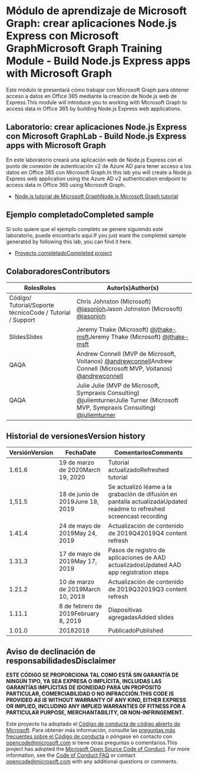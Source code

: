 # <a name="microsoft-graph-training-module---build-nodejs-express-apps-with-microsoft-graph"></a><span data-ttu-id="42bdb-101">Módulo de aprendizaje de Microsoft Graph: crear aplicaciones Node.js Express con Microsoft Graph</span><span class="sxs-lookup"><span data-stu-id="42bdb-101">Microsoft Graph Training Module - Build Node.js Express apps with Microsoft Graph</span></span>

<span data-ttu-id="42bdb-102">Este módulo le presentará cómo trabajar con Microsoft Graph para obtener acceso a datos en Office 365 mediante la creación de Node.js web de Express.</span><span class="sxs-lookup"><span data-stu-id="42bdb-102">This module will introduce you to working with Microsoft Graph to access data in Office 365 by building Node.js Express web applications.</span></span>

## <a name="lab---build-nodejs-express-apps-with-microsoft-graph"></a><span data-ttu-id="42bdb-103">Laboratorio: crear aplicaciones Node.js Express con Microsoft Graph</span><span class="sxs-lookup"><span data-stu-id="42bdb-103">Lab - Build Node.js Express apps with Microsoft Graph</span></span>

<span data-ttu-id="42bdb-104">En este laboratorio creará una aplicación web de Node.js Express con el punto de conexión de autenticación v2 de Azure AD para tener acceso a los datos en Office 365 con Microsoft Graph.</span><span class="sxs-lookup"><span data-stu-id="42bdb-104">In this lab you will create a Node.js Express web application using the Azure AD v2 authentication endpoint to access data in Office 365 using Microsoft Graph.</span></span>

- [<span data-ttu-id="42bdb-105">Node.js tutorial de Microsoft Graph</span><span class="sxs-lookup"><span data-stu-id="42bdb-105">Node.js Microsoft Graph tutorial</span></span>](https://docs.microsoft.com/graph/training/node-tutorial)

## <a name="completed-sample"></a><span data-ttu-id="42bdb-106">Ejemplo completado</span><span class="sxs-lookup"><span data-stu-id="42bdb-106">Completed sample</span></span>

<span data-ttu-id="42bdb-107">Si solo quiere que el ejemplo completo se genere siguiendo este laboratorio, puede encontrarlo aquí.</span><span class="sxs-lookup"><span data-stu-id="42bdb-107">If you just want the completed sample generated by following this lab, you can find it here.</span></span>

- [<span data-ttu-id="42bdb-108">Proyecto completado</span><span class="sxs-lookup"><span data-stu-id="42bdb-108">Completed project</span></span>](demo)

## <a name="contributors"></a><span data-ttu-id="42bdb-109">Colaboradores</span><span class="sxs-lookup"><span data-stu-id="42bdb-109">Contributors</span></span>

|           <span data-ttu-id="42bdb-110">Roles</span><span class="sxs-lookup"><span data-stu-id="42bdb-110">Roles</span></span>            |                                           <span data-ttu-id="42bdb-111">Autor(s)</span><span class="sxs-lookup"><span data-stu-id="42bdb-111">Author(s)</span></span>                                           |
| -------------------------- | --------------------------------------------------------------------------------------------- |
| <span data-ttu-id="42bdb-112">Código/ Tutorial/Soporte técnico</span><span class="sxs-lookup"><span data-stu-id="42bdb-112">Code / Tutorial  / Support</span></span> | <span data-ttu-id="42bdb-113">Chris Johnston (Microsoft) [@jasonjoh](//github.com/jasonjoh)</span><span class="sxs-lookup"><span data-stu-id="42bdb-113">Jason Johnston (Microsoft) [@jasonjoh](//github.com/jasonjoh)</span></span>                                 |
| <span data-ttu-id="42bdb-114">Slides</span><span class="sxs-lookup"><span data-stu-id="42bdb-114">Slides</span></span>                     | <span data-ttu-id="42bdb-115">Jeremy Thake (Microsoft) [@jthake-msft](//github.com/jthake-msft)</span><span class="sxs-lookup"><span data-stu-id="42bdb-115">Jeremy Thake (Microsoft) [@jthake-msft](//github.com/jthake-msft)</span></span>                             |
| <span data-ttu-id="42bdb-116">QA</span><span class="sxs-lookup"><span data-stu-id="42bdb-116">QA</span></span>                         | <span data-ttu-id="42bdb-117">Andrew Connell (MVP de Microsoft, Voitanos) [@andrewconnell](//github.com/andrewconnell)</span><span class="sxs-lookup"><span data-stu-id="42bdb-117">Andrew Connell (Microsoft MVP, Voitanos) [@andrewconnell](//github.com/andrewconnell)</span></span>         |
| <span data-ttu-id="42bdb-118">QA</span><span class="sxs-lookup"><span data-stu-id="42bdb-118">QA</span></span>                         | <span data-ttu-id="42bdb-119">Julie Julie (MVP de Microsoft, [](//github.com/juliemturner) Sympraxis Consulting) @juliemturner</span><span class="sxs-lookup"><span data-stu-id="42bdb-119">Julie Turner (Microsoft MVP, Sympraxis Consulting) [@juliemturner](//github.com/juliemturner)</span></span> |

## <a name="version-history"></a><span data-ttu-id="42bdb-120">Historial de versiones</span><span class="sxs-lookup"><span data-stu-id="42bdb-120">Version history</span></span>

| <span data-ttu-id="42bdb-121">Versión</span><span class="sxs-lookup"><span data-stu-id="42bdb-121">Version</span></span> |       <span data-ttu-id="42bdb-122">Fecha</span><span class="sxs-lookup"><span data-stu-id="42bdb-122">Date</span></span>       |                     <span data-ttu-id="42bdb-123">Comentarios</span><span class="sxs-lookup"><span data-stu-id="42bdb-123">Comments</span></span>                     |
| ------- | ---------------- | ------------------------------------------------ |
| <span data-ttu-id="42bdb-124">1.6</span><span class="sxs-lookup"><span data-stu-id="42bdb-124">1.6</span></span>     | <span data-ttu-id="42bdb-125">19 de marzo de 2020</span><span class="sxs-lookup"><span data-stu-id="42bdb-125">March 19, 2020</span></span>   | <span data-ttu-id="42bdb-126">Tutorial actualizado</span><span class="sxs-lookup"><span data-stu-id="42bdb-126">Refreshed tutorial</span></span>                               |
| <span data-ttu-id="42bdb-127">1,5</span><span class="sxs-lookup"><span data-stu-id="42bdb-127">1.5</span></span>     | <span data-ttu-id="42bdb-128">18 de junio de 2019</span><span class="sxs-lookup"><span data-stu-id="42bdb-128">June 18, 2019</span></span>    | <span data-ttu-id="42bdb-129">Se actualizó léame a la grabación de difusión en pantalla actualizada</span><span class="sxs-lookup"><span data-stu-id="42bdb-129">Updated readme to refreshed screencast recording</span></span> |
| <span data-ttu-id="42bdb-130">1.4</span><span class="sxs-lookup"><span data-stu-id="42bdb-130">1.4</span></span>     | <span data-ttu-id="42bdb-131">24 de mayo de 2019</span><span class="sxs-lookup"><span data-stu-id="42bdb-131">May 24, 2019</span></span>     | <span data-ttu-id="42bdb-132">Actualización de contenido de 2019Q4</span><span class="sxs-lookup"><span data-stu-id="42bdb-132">2019Q4 content refresh</span></span>                           |
| <span data-ttu-id="42bdb-133">1.3</span><span class="sxs-lookup"><span data-stu-id="42bdb-133">1.3</span></span>     | <span data-ttu-id="42bdb-134">17 de mayo de 2019</span><span class="sxs-lookup"><span data-stu-id="42bdb-134">May 17, 2019</span></span>     | <span data-ttu-id="42bdb-135">Pasos de registro de aplicaciones de AAD actualizados</span><span class="sxs-lookup"><span data-stu-id="42bdb-135">Updated AAD app registration steps</span></span>               |
| <span data-ttu-id="42bdb-136">1.2</span><span class="sxs-lookup"><span data-stu-id="42bdb-136">1.2</span></span>     | <span data-ttu-id="42bdb-137">10 de marzo de 2019</span><span class="sxs-lookup"><span data-stu-id="42bdb-137">March 10, 2019</span></span>   | <span data-ttu-id="42bdb-138">Actualización de contenido de 2019Q3</span><span class="sxs-lookup"><span data-stu-id="42bdb-138">2019Q3 content refresh</span></span>                           |
| <span data-ttu-id="42bdb-139">1.1</span><span class="sxs-lookup"><span data-stu-id="42bdb-139">1.1</span></span>     | <span data-ttu-id="42bdb-140">8 de febrero de 2019</span><span class="sxs-lookup"><span data-stu-id="42bdb-140">February 8, 2019</span></span> | <span data-ttu-id="42bdb-141">Diapositivas agregadas</span><span class="sxs-lookup"><span data-stu-id="42bdb-141">Added slides</span></span>                                     |
| <span data-ttu-id="42bdb-142">1.0</span><span class="sxs-lookup"><span data-stu-id="42bdb-142">1.0</span></span>     | <span data-ttu-id="42bdb-143">2018</span><span class="sxs-lookup"><span data-stu-id="42bdb-143">2018</span></span>             | <span data-ttu-id="42bdb-144">Publicado</span><span class="sxs-lookup"><span data-stu-id="42bdb-144">Published</span></span>                                        |

## <a name="disclaimer"></a><span data-ttu-id="42bdb-145">Aviso de declinación de responsabilidades</span><span class="sxs-lookup"><span data-stu-id="42bdb-145">Disclaimer</span></span>

<span data-ttu-id="42bdb-146">**ESTE CÓDIGO  SE PROPORCIONA TAL COMO ESTÁ SIN GARANTÍA DE NINGÚN TIPO, YA SEA EXPRESA O IMPLÍCITA, INCLUIDAS LAS GARANTÍAS IMPLÍCITAS DE IDONEIDAD PARA UN PROPÓSITO PARTICULAR, COMERCIABILIDAD O NO INFRACCIÓN.**</span><span class="sxs-lookup"><span data-stu-id="42bdb-146">**THIS CODE IS PROVIDED *AS IS* WITHOUT WARRANTY OF ANY KIND, EITHER EXPRESS OR IMPLIED, INCLUDING ANY IMPLIED WARRANTIES OF FITNESS FOR A PARTICULAR PURPOSE, MERCHANTABILITY, OR NON-INFRINGEMENT.**</span></span>

<span data-ttu-id="42bdb-p101">Este proyecto ha adoptado el [Código de conducta de código abierto de Microsoft](https://opensource.microsoft.com/codeofconduct/). Para obtener más información, consulte las [preguntas más frecuentes sobre el Código de conducta](https://opensource.microsoft.com/codeofconduct/faq/) o póngase en contacto con [opencode@microsoft.com](mailto:opencode@microsoft.com) si tiene otras preguntas o comentarios.</span><span class="sxs-lookup"><span data-stu-id="42bdb-p101">This project has adopted the [Microsoft Open Source Code of Conduct](https://opensource.microsoft.com/codeofconduct/). For more information, see the [Code of Conduct FAQ](https://opensource.microsoft.com/codeofconduct/faq/) or contact [opencode@microsoft.com](mailto:opencode@microsoft.com) with any additional questions or comments.</span></span>
